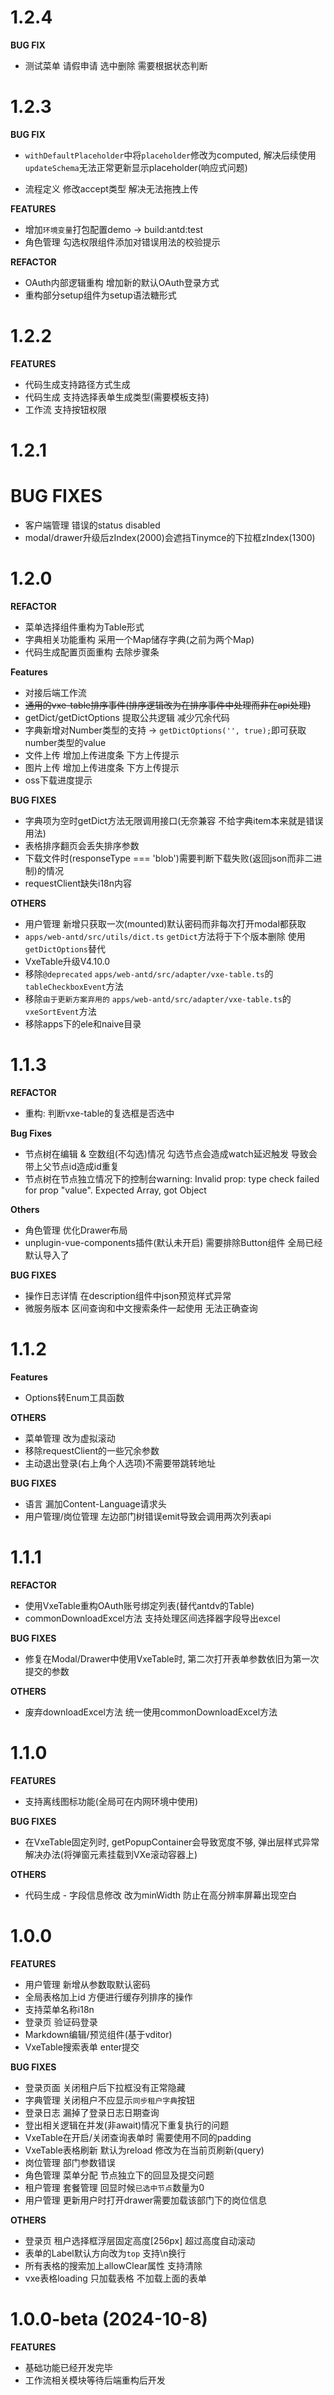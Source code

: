 # 1.2.4

**BUG FIX**

- 测试菜单 请假申请 选中删除 需要根据状态判断

# 1.2.3

**BUG FIX**

- `withDefaultPlaceholder`中将`placeholder`修改为computed, 解决后续使用`updateSchema`无法正常更新显示placeholder(响应式问题)

- 流程定义 修改accept类型 解决无法拖拽上传

**FEATURES**

- 增加`环境变量`打包配置demo -> build:antd:test
- 角色管理 勾选权限组件添加对错误用法的校验提示

**REFACTOR**

- OAuth内部逻辑重构 增加新的默认OAuth登录方式
- 重构部分setup组件为setup语法糖形式

# 1.2.2

**FEATURES**

- 代码生成支持路径方式生成
- 代码生成 支持选择表单生成类型(需要模板支持)
- 工作流 支持按钮权限

# 1.2.1

# BUG FIXES

- 客户端管理 错误的status disabled
- modal/drawer升级后zIndex(2000)会遮挡Tinymce的下拉框zIndex(1300)

# 1.2.0

**REFACTOR**

- 菜单选择组件重构为Table形式
- 字典相关功能重构 采用一个Map储存字典(之前为两个Map)
- 代码生成配置页面重构 去除步骤条

**Features**

- 对接后端工作流
- ~~通用的vxe-table排序事件(排序逻辑改为在排序事件中处理而非在api处理)~~
- getDict/getDictOptions 提取公共逻辑 减少冗余代码
- 字典新增对Number类型的支持 -> `getDictOptions('', true);`即可获取number类型的value
- 文件上传 增加上传进度条 下方上传提示
- 图片上传 增加上传进度条 下方上传提示
- oss下载进度提示

**BUG FIXES**

- 字典项为空时getDict方法无限调用接口(无奈兼容 不给字典item本来就是错误用法)
- 表格排序翻页会丢失排序参数
- 下载文件时(responseType === 'blob')需要判断下载失败(返回json而非二进制)的情况
- requestClient缺失i18n内容

**OTHERS**

- 用户管理 新增只获取一次(mounted)默认密码而非每次打开modal都获取
- `apps/web-antd/src/utils/dict.ts` `getDict`方法将于下个版本删除 使用`getDictOptions`替代
- VxeTable升级V4.10.0
- 移除`@deprecated` `apps/web-antd/src/adapter/vxe-table.ts`的`tableCheckboxEvent`方法
- 移除`由于更新方案弃用的` `apps/web-antd/src/adapter/vxe-table.ts`的`vxeSortEvent`方法
- 移除apps下的ele和naive目录

# 1.1.3

**REFACTOR**

- 重构: 判断vxe-table的复选框是否选中

**Bug Fixes**

- 节点树在编辑 & 空数组(不勾选)情况 勾选节点会造成watch延迟触发 导致会带上父节点id造成id重复
- 节点树在节点独立情况下的控制台warning: Invalid prop: type check failed for prop "value". Expected Array, got Object

**Others**

- 角色管理 优化Drawer布局
- unplugin-vue-components插件(默认未开启) 需要排除Button组件 全局已经默认导入了

**BUG FIXES**

- 操作日志详情 在description组件中json预览样式异常
- 微服务版本 区间查询和中文搜索条件一起使用 无法正确查询

# 1.1.2

**Features**

- Options转Enum工具函数

**OTHERS**

- 菜单管理 改为虚拟滚动
- 移除requestClient的一些冗余参数
- 主动退出登录(右上角个人选项)不需要带跳转地址

**BUG FIXES**

- 语言 漏加Content-Language请求头
- 用户管理/岗位管理 左边部门树错误emit导致会调用两次列表api

# 1.1.1

**REFACTOR**

- 使用VxeTable重构OAuth账号绑定列表(替代antdv的Table)
- commonDownloadExcel方法 支持处理区间选择器字段导出excel

**BUG FIXES**

- 修复在Modal/Drawer中使用VxeTable时, 第二次打开表单参数依旧为第一次提交的参数

**OTHERS**

- 废弃downloadExcel方法 统一使用commonDownloadExcel方法

# 1.1.0

**FEATURES**

- 支持离线图标功能(全局可在内网环境中使用)

**BUG FIXES**

- 在VxeTable固定列时, getPopupContainer会导致宽度不够, 弹出层样式异常 解决办法(将弹窗元素挂载到VXe滚动容器上)

**OTHERS**

- 代码生成 - 字段信息修改 改为minWidth 防止在高分辨率屏幕出现空白

# 1.0.0

**FEATURES**

- 用户管理 新增从参数取默认密码
- 全局表格加上id 方便进行缓存列排序的操作
- 支持菜单名称i18n
- 登录页 验证码登录
- Markdown编辑/预览组件(基于vditor)
- VxeTable搜索表单 enter提交

**BUG FIXES**

- 登录页面 关闭租户后下拉框没有正常隐藏
- 字典管理 关闭租户不应显示`同步租户字典`按钮
- 登录日志 漏掉了登录日志日期查询
- 登出相关逻辑在并发(非await)情况下重复执行的问题
- VxeTable在开启/关闭查询表单时 需要使用不同的padding
- VxeTable表格刷新 默认为reload 修改为在当前页刷新(query)
- 岗位管理 部门参数错误
- 角色管理 菜单分配 节点独立下的回显及提交问题
- 租户管理 套餐管理 回显时候`已选中节点`数量为0
- 用户管理 更新用户时打开drawer需要加载该部门下的岗位信息

**OTHERS**

- 登录页 租户选择框浮层固定高度[256px] 超过高度自动滚动
- 表单的Label默认方向改为`top` 支持\n换行
- 所有表格的搜索加上allowClear属性 支持清除
- vxe表格loading 只加载表格 不加载上面的表单

# 1.0.0-beta (2024-10-8)

**FEATURES**

- 基础功能已经开发完毕
- 工作流相关模块等待后端重构后开发
